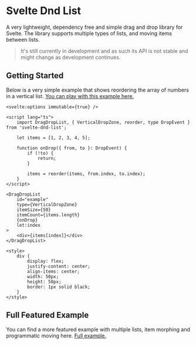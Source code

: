 # Svelte Dnd List

A very lightweight, dependency free and simple drag and drop library for Svelte. The library supports multiple types of lists, and moving items between lists.

> It's still currently in development and as such its API is not stable and might change as development continues.

## Getting Started

Below is a very simple example that shows reordering the array of numbers in a vertical list. [You can play with this example here.](https://tarb.github.io/simple)

```svelte
<svelte:options immutable={true} />

<script lang="ts">
	import DragDropList, { VerticalDropZone, reorder, type DropEvent } from 'svelte-dnd-list';

	let items = [1, 2, 3, 4, 5];

	function onDrop({ from, to }: DropEvent) {
		if (!to) {
			return;
		}

		items = reorder(items, from.index, to.index);
	}
</script>

<DragDropList
	id="example"
	type={VerticalDropZone}
	itemSize={50}
	itemCount={items.length}
	{onDrop}
	let:index
>
	<div>{items[index]}</div>
</DragDropList>

<style>
	div {
		display: flex;
		justify-content: center;
		align-items: center;
		width: 50px;
		height: 50px;
		border: 1px solid black;
	}
</style>
```

## Full Featured Example

You can find a more featured example with multiple lists, item morphing and programmatic moving here. [Full example.](https://tarb.github.io/)